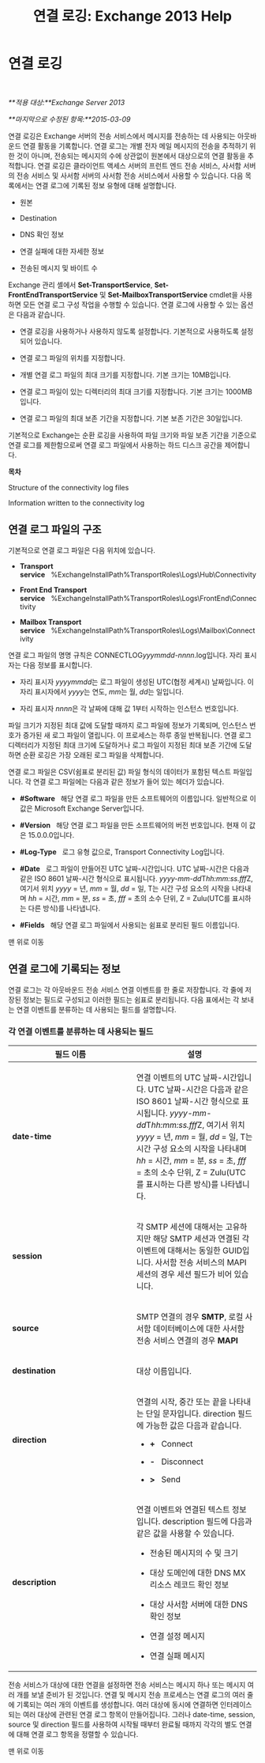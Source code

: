 ﻿---
title: '연결 로깅: Exchange 2013 Help'
TOCTitle: 연결 로깅
ms:assetid: c31fd710-4ae4-4d9a-8936-d056e7ca2748
ms:mtpsurl: https://technet.microsoft.com/ko-kr/library/Bb124500(v=EXCHG.150)
ms:contentKeyID: 50484088
ms.date: 05/22/2018
mtps_version: v=EXCHG.150
ms.translationtype: MT
---

# 연결 로깅

 

_**적용 대상:**Exchange Server 2013_

_**마지막으로 수정된 항목:**2015-03-09_

연결 로깅은 Exchange 서버의 전송 서비스에서 메시지를 전송하는 데 사용되는 아웃바운드 연결 활동을 기록합니다. 연결 로그는 개별 전자 메일 메시지의 전송을 추적하기 위한 것이 아니며, 전송되는 메시지의 수에 상관없이 원본에서 대상으로의 연결 활동을 추적합니다. 연결 로깅은 클라이언트 액세스 서버의 프런트 엔드 전송 서비스, 사서함 서버의 전송 서비스 및 사서함 서버의 사서함 전송 서비스에서 사용할 수 있습니다. 다음 목록에서는 연결 로그에 기록된 정보 유형에 대해 설명합니다.

  - 원본

  - Destination

  - DNS 확인 정보

  - 연결 실패에 대한 자세한 정보

  - 전송된 메시지 및 바이트 수

Exchange 관리 셸에서 **Set-TransportService**, **Set-FrontEndTransportService** 및 **Set-MailboxTransportService** cmdlet을 사용하면 모든 연결 로그 구성 작업을 수행할 수 있습니다. 연결 로그에 사용할 수 있는 옵션은 다음과 같습니다.

  - 연결 로깅을 사용하거나 사용하지 않도록 설정합니다. 기본적으로 사용하도록 설정되어 있습니다.

  - 연결 로그 파일의 위치를 지정합니다.

  - 개별 연결 로그 파일의 최대 크기를 지정합니다. 기본 크기는 10MB입니다.

  - 연결 로그 파일이 있는 디렉터리의 최대 크기를 지정합니다. 기본 크기는 1000MB입니다.

  - 연결 로그 파일의 최대 보존 기간을 지정합니다. 기본 보존 기간은 30일입니다.

기본적으로 Exchange는 순환 로깅을 사용하여 파일 크기와 파일 보존 기간을 기준으로 연결 로그를 제한함으로써 연결 로그 파일에서 사용하는 하드 디스크 공간을 제어합니다.

**목차**

Structure of the connectivity log files

Information written to the connectivity log

## 연결 로그 파일의 구조

기본적으로 연결 로그 파일은 다음 위치에 있습니다.

  - **Transport service**   %ExchangeInstallPath%TransportRoles\\Logs\\Hub\\Connectivity

  - **Front End Transport service**   %ExchangeInstallPath%TransportRoles\\Logs\\FrontEnd\\Connectivity

  - **Mailbox Transport service**   %ExchangeInstallPath%TransportRoles\\Logs\\Mailbox\\Connectivity

연결 로그 파일의 명명 규칙은 CONNECTLOG*yyymmdd-nnnn*.log입니다. 자리 표시자는 다음 정보를 표시합니다.

  - 자리 표시자 *yyyymmdd*는 로그 파일이 생성된 UTC(협정 세계시) 날짜입니다. 이 자리 표시자에서 *yyyy*는 연도, *mm*는 월, *dd*는 일입니다.

  - 자리 표시자 *nnnn*은 각 날짜에 대해 값 1부터 시작하는 인스턴스 번호입니다.

파일 크기가 지정된 최대 값에 도달할 때까지 로그 파일에 정보가 기록되며, 인스턴스 번호가 증가된 새 로그 파일이 열립니다. 이 프로세스는 하루 종일 반복됩니다. 연결 로그 디렉터리가 지정된 최대 크기에 도달하거나 로그 파일이 지정된 최대 보존 기간에 도달하면 순환 로깅은 가장 오래된 로그 파일을 삭제합니다.

연결 로그 파일은 CSV(쉼표로 분리된 값) 파일 형식의 데이터가 포함된 텍스트 파일입니다. 각 연결 로그 파일에는 다음과 같은 정보가 들어 있는 헤더가 있습니다.

  - **\#Software**   해당 연결 로그 파일을 만든 소프트웨어의 이름입니다. 일반적으로 이 값은 Microsoft Exchange Server입니다.

  - **\#Version**   해당 연결 로그 파일을 만든 소프트웨어의 버전 번호입니다. 현재 이 값은 15.0.0.0입니다.

  - **\#Log-Type**   로그 유형 값으로, Transport Connectivity Log입니다.

  - **\#Date**   로그 파일이 만들어진 UTC 날짜-시간입니다. UTC 날짜-시간은 다음과 같은 ISO 8601 날짜-시간 형식으로 표시됩니다. *yyyy-mm-dd*T*hh:mm:ss.fff*Z, 여기서 위치 *yyyy* = 년, *mm* = 월, *dd* = 일, T는 시간 구성 요소의 시작을 나타내며 *hh* = 시간, *mm* = 분, *ss* = 초, *fff* = 초의 소수 단위, Z = Zulu(UTC를 표시하는 다른 방식)를 나타냅니다.

  - **\#Fields**   해당 연결 로그 파일에서 사용되는 쉼표로 분리된 필드 이름입니다.

맨 위로 이동

## 연결 로그에 기록되는 정보

연결 로그는 각 아웃바운드 전송 서비스 연결 이벤트를 한 줄로 저장합니다. 각 줄에 저장된 정보는 필드로 구성되고 이러한 필드는 쉼표로 분리됩니다. 다음 표에서는 각 보내는 연결 이벤트를 분류하는 데 사용되는 필드를 설명합니다.

### 각 연결 이벤트를 분류하는 데 사용되는 필드

<table>
<colgroup>
<col style="width: 50%" />
<col style="width: 50%" />
</colgroup>
<thead>
<tr class="header">
<th>필드 이름</th>
<th>설명</th>
</tr>
</thead>
<tbody>
<tr class="odd">
<td><p><strong>date-time</strong></p></td>
<td><p>연결 이벤트의 UTC 날짜-시간입니다. UTC 날짜-시간은 다음과 같은 ISO 8601 날짜-시간 형식으로 표시됩니다. <em>yyyy-mm-dd</em>T<em>hh:mm:ss.fff</em>Z, 여기서 위치 <em>yyyy</em> = 년, <em>mm</em> = 월, <em>dd</em> = 일, T는 시간 구성 요소의 시작을 나타내며 <em>hh</em> = 시간, <em>mm</em> = 분, <em>ss</em> = 초, <em>fff</em> = 초의 소수 단위, Z = Zulu(UTC를 표시하는 다른 방식)를 나타냅니다.</p></td>
</tr>
<tr class="even">
<td><p><strong>session</strong></p></td>
<td><p>각 SMTP 세션에 대해서는 고유하지만 해당 SMTP 세션과 연결된 각 이벤트에 대해서는 동일한 GUID입니다. 사서함 전송 서비스의 MAPI 세션의 경우 세션 필드가 비어 있습니다.</p></td>
</tr>
<tr class="odd">
<td><p><strong>source</strong></p></td>
<td><p>SMTP 연결의 경우 <strong>SMTP</strong>, 로컬 사서함 데이터베이스에 대한 사서함 전송 서비스 연결의 경우 <strong>MAPI</strong></p></td>
</tr>
<tr class="even">
<td><p><strong>destination</strong></p></td>
<td><p>대상 이름입니다.</p></td>
</tr>
<tr class="odd">
<td><p><strong>direction</strong></p></td>
<td><p>연결의 시작, 중간 또는 끝을 나타내는 단일 문자입니다. direction 필드에 가능한 값은 다음과 같습니다.</p>
<ul>
<li><p><strong>+</strong>   Connect</p></li>
<li><p><strong>-</strong>   Disconnect</p></li>
<li><p><strong>&gt;</strong>   Send</p></li>
</ul></td>
</tr>
<tr class="even">
<td><p><strong>description</strong></p></td>
<td><p>연결 이벤트와 연결된 텍스트 정보입니다. description 필드에 다음과 같은 값을 사용할 수 있습니다.</p>
<ul>
<li><p>전송된 메시지의 수 및 크기</p></li>
<li><p>대상 도메인에 대한 DNS MX 리소스 레코드 확인 정보</p></li>
<li><p>대상 사서함 서버에 대한 DNS 확인 정보</p></li>
<li><p>연결 설정 메시지</p></li>
<li><p>연결 실패 메시지</p></li>
</ul></td>
</tr>
</tbody>
</table>


전송 서비스가 대상에 대한 연결을 설정하면 전송 서비스는 메시지 하나 또는 메시지 여러 개를 보낼 준비가 된 것입니다. 연결 및 메시지 전송 프로세스는 연결 로그의 여러 줄에 기록되는 여러 개의 이벤트를 생성합니다. 여러 대상에 동시에 연결하면 인터레이스되는 여러 대상에 관련된 연결 로그 항목이 만들어집니다. 그러나 date-time, session, source 및 direction 필드를 사용하여 시작될 때부터 완료될 때까지 각각의 별도 연결에 대해 연결 로그 항목을 정렬할 수 있습니다.

맨 위로 이동

